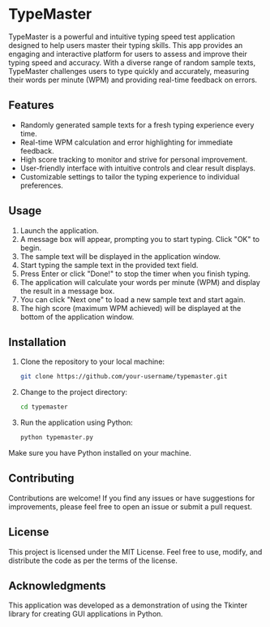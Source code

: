 # TypeMaster

TypeMaster is a powerful and intuitive typing speed test application designed to help users master their typing skills. This app provides an engaging and interactive platform for users to assess and improve their typing speed and accuracy. With a diverse range of random sample texts, TypeMaster challenges users to type quickly and accurately, measuring their words per minute (WPM) and providing real-time feedback on errors.


## Features

- Randomly generated sample texts for a fresh typing experience every time.
- Real-time WPM calculation and error highlighting for immediate feedback.
- High score tracking to monitor and strive for personal improvement.
- User-friendly interface with intuitive controls and clear result displays.
- Customizable settings to tailor the typing experience to individual preferences.


## Usage

1. Launch the application.
2. A message box will appear, prompting you to start typing. Click "OK" to begin.
3. The sample text will be displayed in the application window.
4. Start typing the sample text in the provided text field.
5. Press Enter or click "Done!" to stop the timer when you finish typing.
6. The application will calculate your words per minute (WPM) and display the result in a message box.
7. You can click "Next one" to load a new sample text and start again.
8. The high score (maximum WPM achieved) will be displayed at the bottom of the application window.


## Installation

1. Clone the repository to your local machine:

     ```bash
   git clone https://github.com/your-username/typemaster.git

2. Change to the project directory:

     ```bash
     cd typemaster

3. Run the application using Python:

     ```bash
     python typemaster.py

Make sure you have Python installed on your machine.


## Contributing

Contributions are welcome! If you find any issues or have suggestions for improvements, please feel free to open an issue or submit a pull request.


## License

This project is licensed under the MIT License. Feel free to use, modify, and distribute the code as per the terms of the license.


## Acknowledgments

This application was developed as a demonstration of using the Tkinter library for creating GUI applications in Python.



